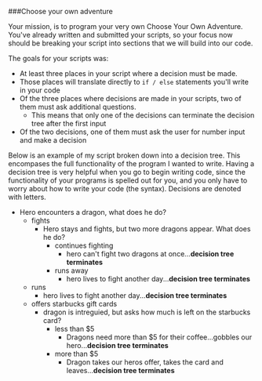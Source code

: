 ###Choose your own adventure

Your mission, is to program your very own Choose Your Own Adventure.  You've already written and submitted your scripts, 
 so your focus now should be breaking your script into sections that we will build into our code. 
 
 The goals for your scripts was:
 
* At least three places in your script where a decision must be made.
* Those places will translate directly to `if / else` statements you'll write in your code
* Of the three places where decisions are made in your scripts, two of them must ask additional questions. 
    * This means that only one of the decisions can terminate the decision tree after the first input
* Of the two decisions, one of them must ask the user for number input and make a decision 

Below is an example of my script broken down into a decision tree.  This encompases the full functionality 
of the program I wanted to write.  Having a decision tree is very helpful when you go to begin writing code, since 
 the functionality of your programs is spelled out for you, and you only have to worry about how to write your code 
 (the syntax).  Decisions are denoted with letters.  

* Hero encounters a dragon, what does he do?
    * fights
        * Hero stays and fights, but two more dragons appear.  What does he do?
            * continues fighting
                * hero can't fight two dragons at once...**decision tree terminates**
            * runs away
                * hero lives to fight another day...**decision tree terminates**
    * runs
        * hero lives to fight another day...**decision tree terminates**
    * offers starbucks gift cards
        * dragon is intreguied, but asks how much is left on the starbucks card?
            * less than $5
                * Dragons need more than $5 for their coffee...gobbles our hero...**decision tree terminates**
            * more than $5
                * Dragon takes our heros offer, takes the card and leaves...**decision tree terminates**